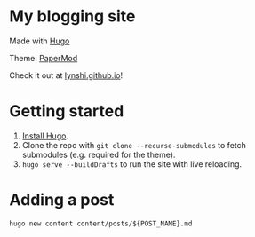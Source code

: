# My blogging site

Made with [Hugo](https://gohugo.io/)

Theme: [PaperMod](https://github.com/adityatelange/hugo-PaperMod)

Check it out at [lynshi.github.io](https://lynshi.github.io/)!

# Getting started
1. [Install Hugo](https://gohugo.io/installation/).
2. Clone the repo with `git clone --recurse-submodules` to fetch submodules (e.g. required for the theme).
3. `hugo serve --buildDrafts` to run the site with live reloading.

# Adding a post
`hugo new content content/posts/${POST_NAME}.md`

